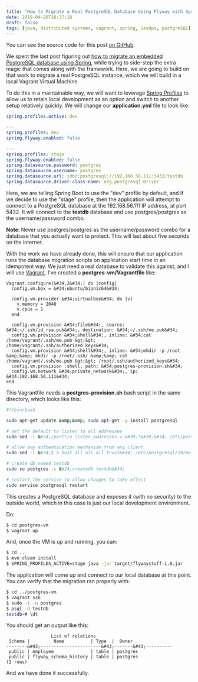```yaml
---
title: "How to Migrate a Real PostgreSQL Database Using Flyway with Spring Boot"
date: 2019-04-20T16:37:18
draft: false
tags: [java, distributed systems, vagrant, spring, DevOps, postgreSQL]
---
```


You can see the source code for this post [on GitHub](https://github.com/nfisher23/postgres-flyway-example).

We spent the last post figuring out [how to migrate an embedded PostgreSQL database using Spring](https://nickolasfisher.com/blog/How-to-Migrate-An-Embedded-PostgreSQL-Database-Using-Flyway-in-Spring-Boot), while trying to side-step the extra magic that comes along with the framework. Here, we are going to build on that work to migrate a real PostgreSQL instance, which we will build in a local Vagrant Virtual Machine.

To do this in a maintainable way, we will want to leverage [Spring Profiles](https://docs.spring.io/spring-boot/docs/current/reference/html/boot-features-profiles.html) to allow us to retain local development as an option and switch to another setup relatively quickly. We will change our **application.yml** file to look like:

```yaml
spring.profiles.active: dev

---
spring.profiles: dev
spring.flyway.enabled: false

---
spring.profiles: stage
spring.flyway.enabled: false
spring.datasource.password: postgres
spring.datasource.username: postgres
spring.datasource.url: jdbc:postgresql://192.168.56.111:5432/testdb
spring.datasource.driver-class-name: org.postgresql.Driver
```

Here, we are telling Spring Boot to use the &#34;dev&#34; profile by default, and if we decide to use the &#34;stage&#34; profile, then the application will attempt to connect to a PostgreSQL database at the 192.168.56.111 IP address, at port 5432. It will connect to the **testdb** database and use postgres/postgres as the username/password combo.

**Note**: Never use postgres/postgres as the username/password combo for a database that you actually want to protect. This will last about five seconds on the internet.

With the work we have already done, this will ensure that our application runs the database migration scripts on application start time in an idempotent way. We just need a real database to validate this against, and I will use [Vagrant](https://www.vagrantup.com/). I&#39;ve created a **postgres-vm/Vagrantfile** like:

```
Vagrant.configure(&#34;2&#34;) do |config|
  config.vm.box = &#34;ubuntu/bionic64&#34;

  config.vm.provider &#34;virtualbox&#34; do |v|
    v.memory = 2048
    v.cpus = 1
  end

  config.vm.provision &#34;file&#34;, source: &#34;~/.ssh/id_rsa.pub&#34;, destination: &#34;~/.ssh/me.pub&#34;
  config.vm.provision &#34;shell&#34;, inline: &#34;cat /home/vagrant/.ssh/me.pub &gt;&gt; /home/vagrant/.ssh/authorized_keys&#34;
  config.vm.provision &#34;shell&#34;, inline: &#34;mkdir -p /root &amp;&amp; mkdir -p /root/.ssh/ &amp;&amp; cat /home/vagrant/.ssh/me.pub &gt;&gt; /root/.ssh/authorized_keys&#34;
  config.vm.provision :shell, path: &#34;postgres-provision.sh&#34;
  config.vm.network &#34;private_network&#34;, ip: &#34;192.168.56.111&#34;
end
```

This Vagrantfile needs a **postgres-provision.sh** bash script in the same directory, which looks like this:

```bash
#!/bin/bash

sudo apt-get update &amp;&amp; sudo apt-get -y install postgresql

# set the default to listen to all addresses
sudo sed -i &#34;/port*/a listen_addresses = &#39;*&#39;&#34; /etc/postgresql/10/main/postgresql.conf

# allow any authentication mechanism from any client
sudo sed -i &#34;$ a host all all all trust&#34; /etc/postgresql/10/main/pg_hba.conf

# create db named testdb
sudo su postgres -c &#34;createdb testdb&#34;

# restart the service to allow changes to take effect
sudo service postgresql restart

```

This creates a PostgreSQL database and exposes it (with no security) to the outside world, which in this case is just our local development environment.

Do:

```bash
$ cd postgres-vm
$ vagrant up
```

And, once the VM is up and running, you can:

```bash
$ cd ..
$ mvn clean install
$ SPRING_PROFILES_ACTIVE=stage java -jar target/flywaystuff-1.0.jar
```

The application will come up and connect to our local database at this point. You can verify that the migration ran properly with:

```bash
$ cd ../postgres-vm
$ vagrant ssh
$ sudo -i -u postgres
$ psql -d testdb
testdb=# \dt
```

You should get an output like this:

```
                 List of relations
 Schema |         Name          | Type  |  Owner
--------&#43;-----------------------&#43;-------&#43;----------
 public | employee              | table | postgres
 public | flyway_schema_history | table | postgres
(2 rows)
```

And we have done it successfully.
